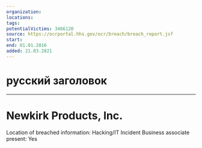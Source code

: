 ```yaml
---
organization: 
locations: 
tags: 
potentialVictims: 3466120
source: https://ocrportal.hhs.gov/ocr/breach/breach_report.jsf
start: 
end: 01.01.2016
added: 21.03.2021
---
```


# русский заголовок

---

# Newkirk Products, Inc.

Location of breached information: Hacking/IT Incident
Business associate present: Yes
